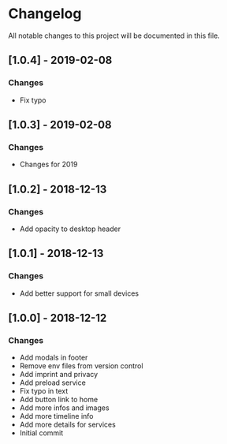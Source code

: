 # Changelog
All notable changes to this project will be documented in this file.
## [1.0.4] - 2019-02-08
### Changes
- Fix typo

## [1.0.3] - 2019-02-08
### Changes
- Changes for 2019

## [1.0.2] - 2018-12-13
### Changes
- Add opacity to desktop header

## [1.0.1] - 2018-12-13
### Changes
- Add better support for small devices

## [1.0.0] - 2018-12-12
### Changes
- Add modals in footer
- Remove env files from version control
- Add imprint and privacy
- Add preload service
- Fix typo in text
- Add button link to home
- Add more infos and images
- Add more timeline info
- Add more details for services
- Initial commit